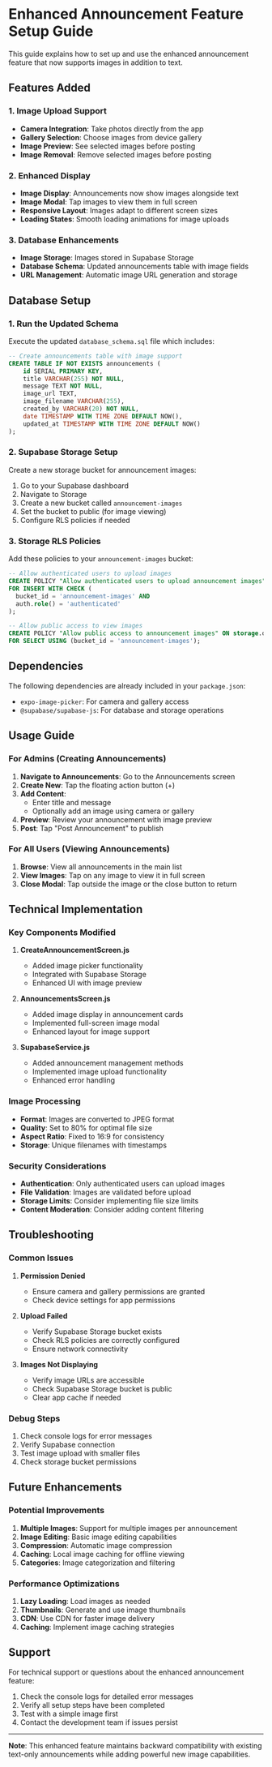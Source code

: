 # Enhanced Announcement Feature Setup Guide

This guide explains how to set up and use the enhanced announcement feature that now supports images in addition to text.

## Features Added

### 1. Image Upload Support
- **Camera Integration**: Take photos directly from the app
- **Gallery Selection**: Choose images from device gallery
- **Image Preview**: See selected images before posting
- **Image Removal**: Remove selected images before posting

### 2. Enhanced Display
- **Image Display**: Announcements now show images alongside text
- **Image Modal**: Tap images to view them in full screen
- **Responsive Layout**: Images adapt to different screen sizes
- **Loading States**: Smooth loading animations for image uploads

### 3. Database Enhancements
- **Image Storage**: Images stored in Supabase Storage
- **Database Schema**: Updated announcements table with image fields
- **URL Management**: Automatic image URL generation and storage

## Database Setup

### 1. Run the Updated Schema
Execute the updated `database_schema.sql` file which includes:

```sql
-- Create announcements table with image support
CREATE TABLE IF NOT EXISTS announcements (
    id SERIAL PRIMARY KEY,
    title VARCHAR(255) NOT NULL,
    message TEXT NOT NULL,
    image_url TEXT,
    image_filename VARCHAR(255),
    created_by VARCHAR(20) NOT NULL,
    date TIMESTAMP WITH TIME ZONE DEFAULT NOW(),
    updated_at TIMESTAMP WITH TIME ZONE DEFAULT NOW()
);
```

### 2. Supabase Storage Setup
Create a new storage bucket for announcement images:

1. Go to your Supabase dashboard
2. Navigate to Storage
3. Create a new bucket called `announcement-images`
4. Set the bucket to public (for image viewing)
5. Configure RLS policies if needed

### 3. Storage RLS Policies
Add these policies to your `announcement-images` bucket:

```sql
-- Allow authenticated users to upload images
CREATE POLICY "Allow authenticated users to upload announcement images" ON storage.objects
FOR INSERT WITH CHECK (
  bucket_id = 'announcement-images' AND 
  auth.role() = 'authenticated'
);

-- Allow public access to view images
CREATE POLICY "Allow public access to announcement images" ON storage.objects
FOR SELECT USING (bucket_id = 'announcement-images');
```

## Dependencies

The following dependencies are already included in your `package.json`:

- `expo-image-picker`: For camera and gallery access
- `@supabase/supabase-js`: For database and storage operations

## Usage Guide

### For Admins (Creating Announcements)

1. **Navigate to Announcements**: Go to the Announcements screen
2. **Create New**: Tap the floating action button (+)
3. **Add Content**: 
   - Enter title and message
   - Optionally add an image using camera or gallery
4. **Preview**: Review your announcement with image preview
5. **Post**: Tap "Post Announcement" to publish

### For All Users (Viewing Announcements)

1. **Browse**: View all announcements in the main list
2. **View Images**: Tap on any image to view it in full screen
3. **Close Modal**: Tap outside the image or the close button to return

## Technical Implementation

### Key Components Modified

1. **CreateAnnouncementScreen.js**
   - Added image picker functionality
   - Integrated with Supabase Storage
   - Enhanced UI with image preview

2. **AnnouncementsScreen.js**
   - Added image display in announcement cards
   - Implemented full-screen image modal
   - Enhanced layout for image support

3. **SupabaseService.js**
   - Added announcement management methods
   - Implemented image upload functionality
   - Enhanced error handling

### Image Processing

- **Format**: Images are converted to JPEG format
- **Quality**: Set to 80% for optimal file size
- **Aspect Ratio**: Fixed to 16:9 for consistency
- **Storage**: Unique filenames with timestamps

### Security Considerations

- **Authentication**: Only authenticated users can upload images
- **File Validation**: Images are validated before upload
- **Storage Limits**: Consider implementing file size limits
- **Content Moderation**: Consider adding content filtering

## Troubleshooting

### Common Issues

1. **Permission Denied**
   - Ensure camera and gallery permissions are granted
   - Check device settings for app permissions

2. **Upload Failed**
   - Verify Supabase Storage bucket exists
   - Check RLS policies are correctly configured
   - Ensure network connectivity

3. **Images Not Displaying**
   - Verify image URLs are accessible
   - Check Supabase Storage bucket is public
   - Clear app cache if needed

### Debug Steps

1. Check console logs for error messages
2. Verify Supabase connection
3. Test image upload with smaller files
4. Check storage bucket permissions

## Future Enhancements

### Potential Improvements

1. **Multiple Images**: Support for multiple images per announcement
2. **Image Editing**: Basic image editing capabilities
3. **Compression**: Automatic image compression
4. **Caching**: Local image caching for offline viewing
5. **Categories**: Image categorization and filtering

### Performance Optimizations

1. **Lazy Loading**: Load images as needed
2. **Thumbnails**: Generate and use image thumbnails
3. **CDN**: Use CDN for faster image delivery
4. **Caching**: Implement image caching strategies

## Support

For technical support or questions about the enhanced announcement feature:

1. Check the console logs for detailed error messages
2. Verify all setup steps have been completed
3. Test with a simple image first
4. Contact the development team if issues persist

---

**Note**: This enhanced feature maintains backward compatibility with existing text-only announcements while adding powerful new image capabilities. 